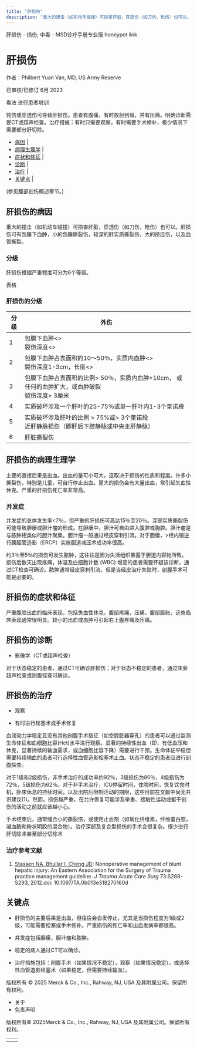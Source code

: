 ```yaml
---
title: "肝损伤"
description: "重大的撞击（如机动车碰撞）可损害肝脏，穿透伤（如刀伤，枪伤）也可以。肝损伤可有包膜下血肿，小的包膜撕裂伤，较深的肝实质撕裂伤，大的挤压伤，以及血管撕裂。"
---
```


﻿肝损伤 \- 损伤; 中毒 \- MSD诊疗手册专业版 honeypot link

# 肝损伤

作者：Philbert Yuan Van, MD, US Army Reserve

已审核/已修订 6月 2023

看法 进行患者培训

钝伤或穿透伤可导致肝损伤。患者有腹痛，有时放射到肩，并有压痛。明确诊断需要CT或超声检查。治疗措施：有时只需要观察，有时需要手术修补，极少情况下需要部分肝切除。

- [病因](#病因_v6623859_zh) \|
- [病理生理学](#病理生理学_v6623917_zh) \|
- [症状和体征](#症状和体征_v6623926_zh) \|
- [诊断](#诊断_v6623929_zh) \|
- [治疗](#治疗_v6623935_zh) \|
- [关键点](#关键点_v9178653_zh) \|

(参见腹部创伤概述章节。)

## 肝损伤的病因

重大的撞击（如机动车碰撞）可损害肝脏，穿透伤（如刀伤，枪伤）也可以。肝损伤可有包膜下血肿，小的包膜撕裂伤，较深的肝实质撕裂伤，大的挤压伤，以及血管撕裂。

### 分级

肝损伤根据严重程度可分为6个等级。

表格

### 肝损伤的分级

| 分级 | 外伤 |
| --- | --- |
| 1 | 包膜下血肿<><br>裂伤深度<> |
| 2 | 包膜下血肿占表面积的10～50％，实质内血肿<><br>裂伤深度1-3cm，长度<> |
| 3 | 包膜下血肿占表面积的比例\> 50％，实质内血肿>10cm， 或任何的血肿扩大，或血肿破裂<br>裂伤深度\> 3厘米 |
| 4 | 实质破坏涉及一个肝叶的25-75％或单一肝叶内1-3个奎诺段 |
| 5 | 实质破坏涉及肝叶的比例 \> 75%或> 3个奎诺段<br>近肝静脉损伤（即肝后下腔静脉或中央主肝静脉） |
| 6 | 肝脏撕裂伤 |

## 肝损伤的病理生理学

主要的直接后果是出血。出血的量可小可大，这取决于损伤的性质和程度。许多小撕裂伤，特别是儿童，可自行停止出血。更大的损伤会有大量出血，常引起失血性休克。严重的肝损伤死亡率非常高。

### 并发症

并发症的总体发生率<7％，但严重的肝损伤可高达15％至20％。深部实质撕裂伤可能导致胆瘘或胆汁瘤的形成。在胆瘘中，胆汁可自由进入腹腔或胸腔。胆汁瘤是与脓肿相类似的胆汁聚集。胆汁瘤一般通过经皮穿刺引流。对于胆瘘，>经内镜逆行胰胆管造影（ERCP）实施胆道减压术成功率很高。

约3％至5％的损伤可发生脓肿，这往往是因为失活组织暴露于胆道内容物所致。损伤后数天出现疼痛，体温及白细胞计数 (WBC) 增高的患者需要怀疑该诊断，通过CT检查可确诊。脓肿通常经皮穿刺引流，但是当经皮治疗失败时，剖腹手术可能是必要的。

## 肝损伤的症状和体征

严重腹腔出血的临床表现，包括失血性休克，腹部疼痛，压痛，腹部膨胀，这些临床表现通常很明显。较小的出血或血肿可引起右上腹疼痛及压痛。

## 肝损伤的诊断

- 影像学（CT或超声检查）


对于状态稳定的患者，通过CT可确诊肝损伤；对于状态不稳定的患者，通过床旁超声检查或剖腹探查可确诊。

## 肝损伤的治疗

- 观察

- 有时进行栓塞术或手术修复


血流动力学稳定且没有其他剖腹手术指征（如空腔脏器穿孔）的患者可以通过监测生命体征和血细胞比容(Hct)水平进行观察。显著的持续性出血（即，有低血压和休克，显著持续的输血需求，或血细胞比容下降）需要进行干预。生命体征平稳但需要持续输血的患者可行选择性血管造影栓塞术止血。状态不稳定的患者应进行剖腹探查。

对于1级和2级损伤，非手术治疗的成功率约92％，3级损伤为80％，4级损伤为72％，5级损伤为62％。对于非手术治疗，ICU停留时间，住院时间，恢复饮食时机，卧床休息的持续时间，以及出院后限制活动的期限，这些目前在文献中尚无共识建议(1)。然而，损伤越严重，在允许恢复可能涉及举重、接触性运动或躯干创伤的活动之前就应该越小心。

手术结束后，通常缝合小的撕裂伤，或使用止血剂（如氧化纤维素，纤维蛋白胶，凝血酶和粉状明胶的混合物）。治疗深部及复合型损伤的手术会很复杂。很少进行肝切除术甚至部分切除术

### 治疗参考文献

1. [Stassen NA, Bhullar I, Cheng JD](http://www.ncbi.nlm.nih.gov/pubmed/23114483): Nonoperative management of blunt hepatic injury: An Eastern Association for the Surgery of Trauma practice management guideline. _J Trauma Acute Care Surg_ 73:S288-S293, 2012.doi: 10.1097/TA.0b013e318270160d


## 关键点

- 肝损伤的主要后果是出血，但往往会自发停止，尤其是当损伤程度为1级或2级，可能需要栓塞或手术修补。严重损伤的死亡率和出血发病率都很高。

- 并发症包括胆瘘，胆汁瘤和脓肿。

- 稳定的病人通过CT可以确诊。

- 治疗措施包括：剖腹手术（如果情况不稳定），观察（如果情况稳定），或选择性血管造影栓塞术（如果稳定，但需要持续输血）。




版权所有 © 2025
Merck & Co., Inc., Rahway, NJ, USA 及其附属公司。保留所有权利。

- 关于
- 免责声明

版权所有© 2025Merck & Co., Inc., Rahway, NJ, USA 及其附属公司。保留所有权利。

|     |     |
| --- | --- |
|  |  |